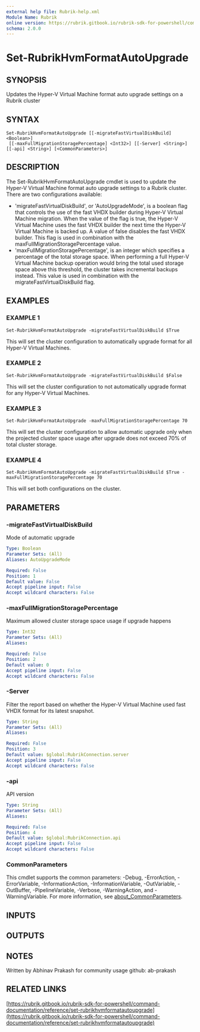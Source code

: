 ```yaml
---
external help file: Rubrik-help.xml
Module Name: Rubrik
online version: https://rubrik.gitbook.io/rubrik-sdk-for-powershell/command-documentation/reference/set-rubrikhvmformatautoupgrade
schema: 2.0.0
---
```


# Set-RubrikHvmFormatAutoUpgrade

## SYNOPSIS
Updates the Hyper-V Virtual Machine format auto upgrade settings on a Rubrik cluster

## SYNTAX

```
Set-RubrikHvmFormatAutoUpgrade [[-migrateFastVirtualDiskBuild] <Boolean>]
 [[-maxFullMigrationStoragePercentage] <Int32>] [[-Server] <String>] [[-api] <String>] [<CommonParameters>]
```

## DESCRIPTION
The Set-RubrikHvmFormatAutoUpgrade cmdlet is used to update the Hyper-V Virtual Machine format auto upgrade settings to a Rubrik cluster.
There are two configurations available:
  - 'migrateFastVirtualDiskBuild', or 'AutoUpgradeMode', is a boolean
    flag that controls the use of the fast VHDX builder during
    Hyper-V Virtual Machine migration.
When the value of the flag
    is true, the Hyper-V Virtual Machine uses the fast VHDX builder the next time the
    Hyper-V Virtual Machine is backed up.
A value of false disables the fast VHDX builder.
    This flag is used in combination with the maxFullMigrationStoragePercentage
    value.
  - 'maxFullMigrationStoragePercentage', is an integer which specifies a
    percentage of the total storage space.
When performing a full Hyper-V Virtual Machine
    backup operation would bring the total used storage space above this
    threshold, the cluster takes incremental backups instead.
This value is
    used in combination with the migrateFastVirtualDiskBuild flag.

## EXAMPLES

### EXAMPLE 1
```
Set-RubrikHvmFormatAutoUpgrade -migrateFastVirtualDiskBuild $True
```

This will set the cluster configuration to automatically upgrade format for all Hyper-V Virtual Machines.

### EXAMPLE 2
```
Set-RubrikHvmFormatAutoUpgrade -migrateFastVirtualDiskBuild $False
```

This will set the cluster configuration to not automatically upgrade format for any Hyper-V Virtual Machines.

### EXAMPLE 3
```
Set-RubrikHvmFormatAutoUpgrade -maxFullMigrationStoragePercentage 70
```

This will set the cluster configuration to allow automatic upgrade only when the projected cluster space usage after upgrade does not exceed 70% of total cluster storage.

### EXAMPLE 4
```
Set-RubrikHvmFormatAutoUpgrade -migrateFastVirtualDiskBuild $True -maxFullMigrationStoragePercentage 70
```

This will set both configurations on the cluster.

## PARAMETERS

### -migrateFastVirtualDiskBuild
Mode of automatic upgrade

```yaml
Type: Boolean
Parameter Sets: (All)
Aliases: AutoUpgradeMode

Required: False
Position: 1
Default value: False
Accept pipeline input: False
Accept wildcard characters: False
```

### -maxFullMigrationStoragePercentage
Maximum allowed cluster storage space usage if upgrade happens

```yaml
Type: Int32
Parameter Sets: (All)
Aliases:

Required: False
Position: 2
Default value: 0
Accept pipeline input: False
Accept wildcard characters: False
```

### -Server
Filter the report based on whether the Hyper-V Virtual Machine used fast VHDX format for its latest snapshot.

```yaml
Type: String
Parameter Sets: (All)
Aliases:

Required: False
Position: 3
Default value: $global:RubrikConnection.server
Accept pipeline input: False
Accept wildcard characters: False
```

### -api
API version

```yaml
Type: String
Parameter Sets: (All)
Aliases:

Required: False
Position: 4
Default value: $global:RubrikConnection.api
Accept pipeline input: False
Accept wildcard characters: False
```

### CommonParameters
This cmdlet supports the common parameters: -Debug, -ErrorAction, -ErrorVariable, -InformationAction, -InformationVariable, -OutVariable, -OutBuffer, -PipelineVariable, -Verbose, -WarningAction, and -WarningVariable. For more information, see [about_CommonParameters](http://go.microsoft.com/fwlink/?LinkID=113216).

## INPUTS

## OUTPUTS

## NOTES
Written by Abhinav Prakash for community usage
github: ab-prakash

## RELATED LINKS

[https://rubrik.gitbook.io/rubrik-sdk-for-powershell/command-documentation/reference/set-rubrikhvmformatautoupgrade](https://rubrik.gitbook.io/rubrik-sdk-for-powershell/command-documentation/reference/set-rubrikhvmformatautoupgrade)

